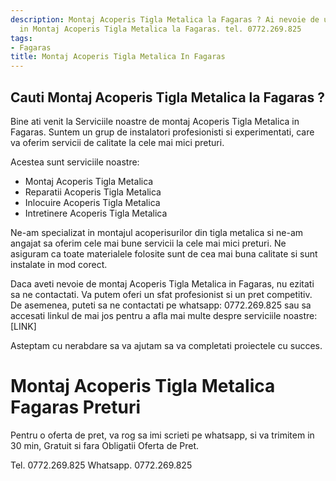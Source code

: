 ```yaml
---
description: Montaj Acoperis Tigla Metalica la Fagaras ? Ai nevoie de un profesionist
  in Montaj Acoperis Tigla Metalica la Fagaras. tel. 0772.269.825
tags:
- Fagaras
title: Montaj Acoperis Tigla Metalica In Fagaras
---
```



## Cauti Montaj Acoperis Tigla Metalica la Fagaras ?

Bine ati venit la Serviciile noastre de montaj Acoperis Tigla Metalica in Fagaras. Suntem un grup de instalatori profesionisti si experimentati, care va oferim servicii de calitate la cele mai mici preturi. 

Acestea sunt serviciile noastre:

- Montaj Acoperis Tigla Metalica 
- Reparatii Acoperis Tigla Metalica 
- Inlocuire Acoperis Tigla Metalica 
- Intretinere Acoperis Tigla Metalica 

Ne-am specializat in montajul acoperisurilor din tigla metalica si ne-am angajat sa oferim cele mai bune servicii la cele mai mici preturi. Ne asiguram ca toate materialele folosite sunt de cea mai buna calitate si sunt instalate in mod corect.

Daca aveti nevoie de montaj Acoperis Tigla Metalica in Fagaras, nu ezitati sa ne contactati. Va putem oferi un sfat profesionist si un pret competitiv. De asemenea, puteti sa ne contactati pe whatsapp: 0772.269.825 sau sa accesati linkul de mai jos pentru a afla mai multe despre serviciile noastre: [LINK] 

Asteptam cu nerabdare sa va ajutam sa va completati proiectele cu succes.

# Montaj Acoperis Tigla Metalica Fagaras Preturi
Pentru o oferta de pret, va rog sa imi scrieti pe whatsapp, si va trimitem in 30 min, Gratuit si fara Obligatii Oferta de Pret.

Tel. 0772.269.825
Whatsapp. 0772.269.825